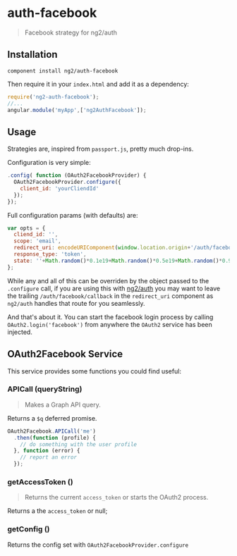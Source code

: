 # auth-facebook
> Facebook strategy for ng2/auth

## Installation

`component install ng2/auth-facebook`

Then require it in your `index.html` and add it as a dependency:

```js
require('ng2-auth-facebook');
//...
angular.module('myApp',['ng2AuthFacebook']);
```

## Usage

Strategies are, inspired from `passport.js`, pretty much drop-ins.

Configuration is very simple:

```js
.config( function (OAuth2FacebookProvider) {
  OAuth2FacebookProvider.configure({
    client_id: 'yourCliendId'
  });
});
```

Full configuration params (with defaults) are:

```js
var opts = {
  cliend_id: '',
  scope: 'email',
  redirect_uri: encodeURIComponent(window.location.origin+'/auth/facebook/callback'),
  response_type: 'token',
  state: ''+Math.random()*0.1e19+Math.random()*0.5e19+Math.random()*0.9e19
};
```

While any and all of this can be overriden by the object passed to the `.configure` call, if you are using this with [ng2/auth](https://github.com/ng2/auth) you may want to leave the trailing `/auth/facebook/callback` in the `redirect_uri` component as `ng2/auth` handles that route for you seamlessly.

And that's about it. You can start the facebook login process by calling `OAuth2.login('facebook')` from anywhere the `OAuth2` service has been injected.

## OAuth2Facebook Service

This service provides some functions you could find useful:

### APICall (queryString)
> Makes a Graph API query.

Returns a `$q` deferred promise.

```js
OAuth2Facebook.APICall('me')
  .then(function (profile) {
    // do something with the user profile
  }, function (error) {
    // report an error
  });
```

### getAccessToken ()
> Returns the current `access_token` or starts the OAuth2 process.

Returns a the `access_token` or null;

### getConfig ()
Returns the config set with `OAuth2FacebookProvider.configure`